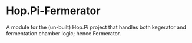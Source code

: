 # Hop.Pi-Fermerator
A module for the (un-built) Hop.Pi project that handles both kegerator and fermentation chamber logic; hence Fermerator. 
